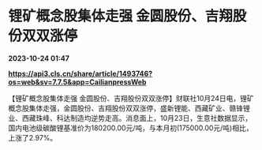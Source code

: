 # 锂矿概念股集体走强 金圆股份、吉翔股份双双涨停

**2023-10-24 01:47**

**https://api3.cls.cn/share/article/1493746?os=web&sv=7.7.5&app=CailianpressWeb**

【锂矿概念股集体走强 金圆股份、吉翔股份双双涨停】财联社10月24日电，锂矿概念股集体走强，金圆股份、吉翔股份双双涨停，盛新锂能、西藏矿业、赣锋锂业、西藏珠峰、科达制造均逆势走高。消息面上，10月23日，生意社数据显示，国内电池级碳酸锂基准价为180200.00元/吨，与本月初(175000.00元/吨)相比，上涨了2.97%。